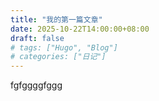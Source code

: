 ```yaml
---
title: "我的第一篇文章"
date: 2025-10-22T14:00:00+08:00
draft: false
# tags: ["Hugo", "Blog"]
# categories: ["日记"]
---
```


fgfggggfggg



